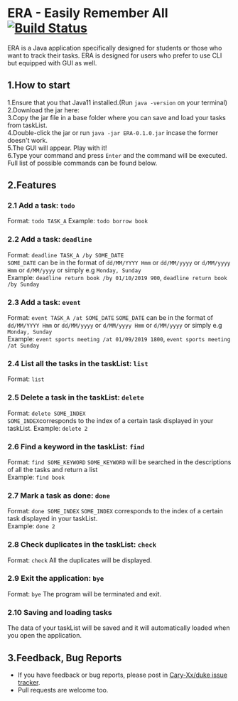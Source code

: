 # ERA - Easily Remember All[![Build Status](https://travis-ci.com/Cary-Xx/duke.svg?branch=master)](https://travis-ci.com/Cary-Xx/duke)

ERA is a Java application specifically designed for students or those who want to track their tasks. ERA is designed for users who prefer to use CLI but equipped with GUI as well.
## 1.How to start
1.Ensure that you that Java11 installed.(Run `java -version` on your terminal)
2.Download the jar here:  
3.Copy the jar file in a base folder where you can save and load your tasks from taskList.  
4.Double-click the jar or run `java -jar ERA-0.1.0.jar` incase the former doesn't work.  
5.The GUI will appear. Play with it!  
6.Type your command and press `Enter` and the command will be executed. Full list of possible commands can be found below.
## 2.Features 

### 2.1 Add a task: `todo`  
Format: `todo TASK_A`
Example: `todo borrow book`

### 2.2 Add a task: `deadline`
Format: `deadline TASK_A /by SOME_DATE`  
`SOME_DATE` can be in the format of `dd/MM/YYYY Hmm` or `dd/MM/yyyy` or `d/MM/yyyy Hmm` or `d/MM/yyyy` or simply e.g `Monday, Sunday`  
Example: `deadline return book /by 01/10/2019 900`, `deadline return book /by Sunday`

### 2.3 Add a task: `event`
Format: `event TASK_A /at SOME_DATE`
`SOME_DATE` can be in the format of `dd/MM/YYYY Hmm` or `dd/MM/yyyy` or `d/MM/yyyy Hmm` or `d/MM/yyyy` or simply e.g `Monday, Sunday`   
Example: `event sports meeting /at 01/09/2019 1800`, `event sports meeting /at Sunday`

### 2.4 List all the tasks in the taskList: `list`
Format: `list`

### 2.5 Delete a task in the taskList: `delete`
Format: `delete SOME_INDEX`  
`SOME_INDEX`corresponds to the index of a certain task displayed in your taskList.
Example: `delete 2`

### 2.6 Find a keyword in the taskList: `find`
Format: `find SOME_KEYWORD`
`SOME_KEYWORD` will be searched in the descriptions of all the tasks and return a list  
Example: `find book`

### 2.7 Mark a task as done: `done`
Format: `done SOME_INDEX`
`SOME_INDEX` corresponds to the index of a certain task displayed in your taskList.  
Example: `done 2`

### 2.8 Check duplicates in the taskList: `check`
Format: `check`
All the duplicates will be displayed.

### 2.9 Exit the application: `bye`
Format: `bye`
The program will be terminated and exit.

### 2.10 Saving and loading tasks
The data of your taskList will be saved and it will automatically loaded when you open the application.

## 3.Feedback, Bug Reports
* If you have feedback or bug reports, please post in [Cary-Xx/duke issue tracker](https://github.com/Cary-Xx/duke/issues).
* Pull requests are welcome too.

